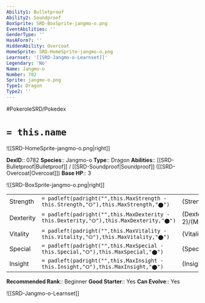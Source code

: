 ```yaml
---
Ability1: Bulletproof
Ability2: Soundproof
BoxSprite: SRD-BoxSprite-jangmo-o.png
EventAbilities: ''
GenderType: ''
HasAForm?: ''
HiddenAbility: Overcoat
HomeSprite: SRD-HomeSprite-jangmo-o.png
Learnset: '[[SRD-Jangmo-o-Learnset]]'
Legendary: 'No'
Name: Jangmo-o
Number: 782
Sprite: jangmo-o.png
Type1: Dragon
Type2: ''
---
```


#PokeroleSRD/Pokedex

# `= this.name`

![[SRD-HomeSprite-jangmo-o.png|right]]

**DexID**:: 0782
**Species**:: Jangmo-o
**Type**:: Dragon
**Abilities**:: [[SRD-Bulletproof|Bulletproof]] / [[SRD-Soundproof|Soundproof]] ([[SRD-Overcoat|Overcoat]])
**Base HP**:: 3

![[SRD-BoxSprite-jangmo-o.png|right]]

|           |                                                                                        |                                          |
| --------- | -------------------------------------------------------------------------------------- | ---------------------------------------- |
| Strength  | `= padleft(padright("",this.MaxStrength - this.Strength,"⭘"),this.MaxStrength,"⬤")`    | (Strength::2)/(MaxStrength::4)   |
| Dexterity | `= padleft(padright("",this.MaxDexterity - this.Dexterity,"⭘"),this.MaxDexterity,"⬤")` | (Dexterity:: 2)/(MaxDexterity::4) |
| Vitality  | `= padleft(padright("",this.MaxVitality - this.Vitality,"⭘"),this.MaxVitality,"⬤")`    | (Vitality::2)/(MaxVitality::4)   |
| Special   | `= padleft(padright("",this.MaxSpecial - this.Special,"⭘"),this.MaxSpecial,"⬤")`       | (Special::2)/(MaxSpecial::4)     |
| Insight   | `= padleft(padright("",this.MaxInsight - this.Insight,"⭘"),this.MaxInsight,"⬤")`       | (Insight::2)/(MaxInsight::4)     |

**Recommended Rank**:: Beginner
**Good Starter**:: Yes
**Can Evolve**:: Yes

![[SRD-Jangmo-o-Learnset]]